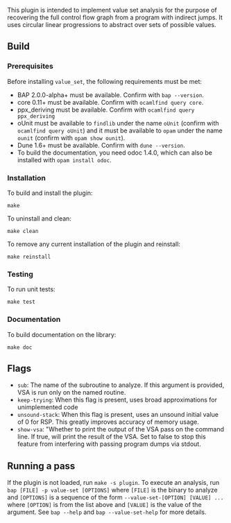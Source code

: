 This plugin is intended to implement value set analysis for the purpose
of recovering the full control flow graph from a program with indirect jumps.
It uses circular linear progressions to abstract over sets of possible values.

Build
--------------

### Prerequisites

Before installing `value_set`, the following requirements must be met:

* BAP 2.0.0-alpha+ must be available. Confirm with `bap --version`.
* core 0.11+ must be available. Confirm with `ocamlfind query core`.
* ppx\_deriving must be available. Confirm with `ocamlfind query ppx_deriving`
* oUnit must be available to `findlib` under the name `oUnit`
  (confirm with `ocamlfind query oUnit`) and it must be available
  to `opam` under the name `ounit` (confirm with `opam show ounit`).
* Dune 1.6+ must be available. Confirm with `dune --version`.
* To build the documentation, you need odoc 1.4.0, which can also be
  installed with `opam install odoc`.

### Installation

To build and install the plugin:

    make

To uninstall and clean:

    make clean

To remove any current installation of the plugin and reinstall:

    make reinstall

### Testing

To run unit tests:

    make test

### Documentation

To build documentation on the library:

    make doc

Flags
--------------

- `sub`: The name of the subroutine to analyze.
         If this argument is provided, VSA is run only on the named routine.
- `keep-trying`: When this flag is present, uses broad approximations for unimplemented code
- `unsound-stack`: When this flag is present, uses an unsound initial value of 0 for RSP.
                   This greatly improves accuracy of memory usage.
- `show-vsa`: "Whether to print the output of the VSA pass on the command line.
              If true, will print the result of the VSA. Set to false to stop
              this feature from interfering with passing program dumps via stdout.


Running a pass
----------------
If the plugin is not loaded, run `make -s plugin`.
To execute an analysis, run `bap [FILE] -p value-set [OPTIONS]` where
`[FILE]` is the binary to analyze and `[OPTIONS]` is a sequence of the form
`--value-set-[OPTION] [VALUE] ...` where `[OPTION]` is from the list above and
`[VALUE]` is the value of the argument. See `bap --help` and `bap --value-set-help`
for more details.
